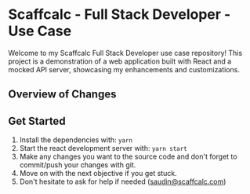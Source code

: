 # Scaffcalc - Full Stack Developer - Use Case

Welcome to my Scaffcalc Full Stack Developer use case repository! This project is a demonstration of a web application built with React and a mocked API server, showcasing my enhancements and customizations.

## Overview of Changes

## Get Started

1. Install the dependencies with: `yarn`
2. Start the react development server with: `yarn start`
3. Make any changes you want to the source code and don't forget to commit/push your changes with git.
4. Move on with the next objective if you get stuck.
5. Don't hesitate to ask for help if needed (saudin@scaffcalc.com)
